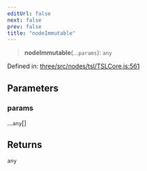 ```yaml
---
editUrl: false
next: false
prev: false
title: "nodeImmutable"
---
```


> **nodeImmutable**(...`params`): `any`

Defined in: [three/src/nodes/tsl/TSLCore.js:561](https://github.com/DefinitelyMaybe/three-i18n/blob/fa57b79433d1c349ffb23a78727299c8d4190136/three/src/nodes/tsl/TSLCore.js#L561)

## Parameters

### params

...`any`[]

## Returns

`any`
